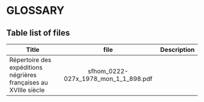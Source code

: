 # GLOSSARY

## Table list of files

| Title                                                            | file                                 | Description  |
| ---------------------------------------------------------------- |:------------------------------------:| ------------:|
| Répertoire des expéditions négrières françaises au XVIIIe siècle | sfhom_0222-027x_1978_mon_1_1_898.pdf |              |
